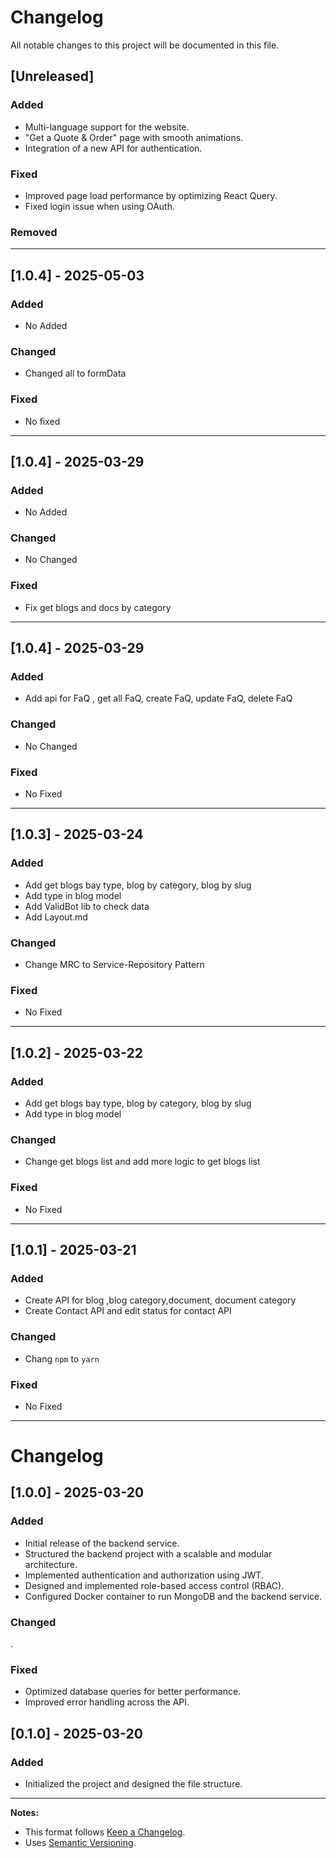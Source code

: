# Changelog

All notable changes to this project will be documented in this file.

## [Unreleased]

### Added

- Multi-language support for the website.
- "Get a Quote & Order" page with smooth animations.
- Integration of a new API for authentication.

### Fixed

- Improved page load performance by optimizing React Query.
- Fixed login issue when using OAuth.

### Removed

---

## [1.0.4] - 2025-05-03

### Added

- No Added

### Changed

- Changed all to formData

### Fixed

- No fixed

---

## [1.0.4] - 2025-03-29

### Added

- No Added

### Changed

- No Changed

### Fixed

- Fix get blogs and docs by category

---

## [1.0.4] - 2025-03-29

### Added

- Add api for FaQ , get all FaQ, create FaQ, update FaQ, delete FaQ

### Changed

- No Changed

### Fixed

- No Fixed

---

## [1.0.3] - 2025-03-24

### Added

- Add get blogs bay type, blog by category, blog by slug
- Add type in blog model
- Add ValidBot lib to check data
- Add Layout.md

### Changed

- Change MRC to Service-Repository Pattern

### Fixed

- No Fixed

---

## [1.0.2] - 2025-03-22

### Added

- Add get blogs bay type, blog by category, blog by slug
- Add type in blog model

### Changed

- Change get blogs list and add more logic to get blogs list

### Fixed

- No Fixed

---

## [1.0.1] - 2025-03-21

### Added

- Create API for blog ,blog category,document, document category
- Create Contact API and edit status for contact API

### Changed

- Chang `npm` to `yarn`

### Fixed

- No Fixed

---

# Changelog

## [1.0.0] - 2025-03-20

### Added

- Initial release of the backend service.
- Structured the backend project with a scalable and modular architecture.
- Implemented authentication and authorization using JWT.
- Designed and implemented role-based access control (RBAC).
- Configured Docker container to run MongoDB and the backend service.

### Changed

.

### Fixed

- Optimized database queries for better performance.
- Improved error handling across the API.

## [0.1.0] - 2025-03-20

### Added

- Initialized the project and designed the file structure.

---

**Notes:**

- This format follows [Keep a Changelog](https://keepachangelog.com/).
- Uses [Semantic Versioning](https://semver.org/).
